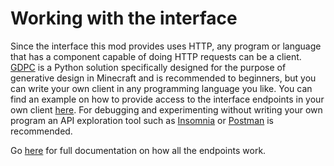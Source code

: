 # Working with the interface

Since the interface this mod provides uses HTTP, any program or language that has a component capable of doing HTTP requests can be a client. [GDPC](https://github.com/avdstaaij/gdpc) is a Python solution specifically designed for the purpose of generative design in Minecraft and is recommended to beginners, but you can write your own client in any programming language you like. You can find an example on how to provide access to the interface endpoints in your own client [here](https://github.com/avdstaaij/gdpc/blob/master/gdpc/direct_interface.py). For debugging and experimenting without writing your own program an API exploration tool such as [Insomnia](https://insomnia.rest/) or [Postman](https://www.postman.com/) is recommended.

Go [here](./Endpoints.md) for full documentation on how all the endpoints work.
